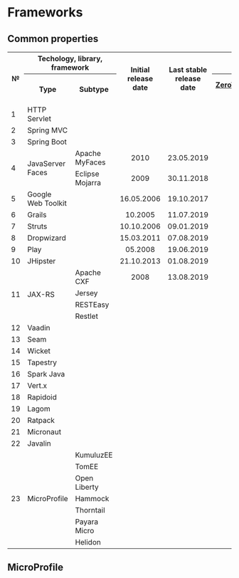 # Frameworks

## Common properties
<table>
    <tr>
        <th rowspan="2">№</th>
        <th colspan="2">Techology, library, framework</th>
        <th rowspan="2">Initial release date</th>
        <th rowspan="2">Last stable release date</th>
        <th colspan="2">Popularity, %</th>
    </tr>
    <tr>
        <th>Type</th>
        <th>Subtype</th>
        <th><a href="https://jrebel.com/webframeworksindex/)">ZeroTurnaround, 2017</a></th>
        <th><a href="https://blogs.oracle.com/javamagazine/the-largest-survey-ever-of-java-developers)">Java Magazine, 2018</a></th>
    </tr>
    <tr>
        <td>1</td>
        <td>HTTP Servlet</td>
        <td/>
        <td/>
        <td/>
        <td/>
        <td/>
    </tr>    
    <tr>
        <td>2</td>
        <td>Spring MVC</td>
        <td/>
        <td/>
        <td/>
        <td style="text-align:center">28,82</td>
        <td style="text-align:center">36</td>
    </tr>    
    <tr>
        <td>3</td>
        <td>Spring Boot</td>
        <td/>
        <td/>
        <td/>
        <td style="text-align:center">13,35</td>
        <td style="text-align:center">40</td>
    </tr>    
    <tr>
        <td rowspan="2">4</td>
        <td rowspan="2">JavaServer Faces</td>
        <td>Apache MyFaces</td>
        <td style="text-align:center">2010</td>
        <td style="text-align:center">23.05.2019</td>
        <td rowspan="2" style="text-align:center">15,2</td>
        <td rowspan="2" style="text-align:center">19</td>
    </tr>
    <tr>
        <td>Eclipse Mojarra</td>
        <td style="text-align:center">2009</td>
        <td style="text-align:center">30.11.2018</td>
    </tr>
    <tr>
        <td>5</td>
        <td>Google Web Toolkit</td>
        <td/>
        <td style="text-align:center">16.05.2006</td>
        <td style="text-align:center">19.10.2017</td>
        <td style="text-align:center">7,74</td>
        <td style="text-align:center">6</td>
    </tr>
    <tr>
        <td>6</td>
        <td>Grails</td>
        <td/>
        <td style="text-align:center">10.2005</td>
        <td style="text-align:center">11.07.2019</td>
        <td style="text-align:center">6,35</td>
        <td style="text-align:center">3</td>
    </tr>
    <tr>
        <td>7</td>
        <td>Struts</td>
        <td/>
        <td style="text-align:center">10.10.2006</td>
        <td style="text-align:center">09.01.2019</td>
        <td style="text-align:center">5,4</td>
        <td style="text-align:center">9</td>
    </tr>
    <tr>
        <td>8</td>
        <td>Dropwizard</td>
        <td/>
        <td style="text-align:center">15.03.2011</td>
        <td style="text-align:center">07.08.2019</td>
        <td style="text-align:center">4,9</td>
        <td style="text-align:center">3</td>
    </tr>
    <tr>
        <td>9</td>
        <td>Play</td>
        <td/>
        <td style="text-align:center">05.2008</td>
        <td style="text-align:center">19.06.2019</td>
        <td style="text-align:center">3,26</td>
        <td style="text-align:center">3</td>
    </tr>
    <tr>
        <td>10</td>
        <td>JHipster</td>
        <td/>
        <td style="text-align:center">21.10.2013</td>
        <td style="text-align:center">01.08.2019</td>
        <td style="text-align:center">2,49</td>
        <td style="text-align:center">3</td>
    </tr>
    <tr>
        <td rowspan="4">11</td>
        <td rowspan="4">JAX-RS</td>
        <td>Apache CXF</td>
        <td style="text-align:center">2008</td>
        <td style="text-align:center">13.08.2019</td>
        <td rowspan="4" style="text-align:center">2,44</td>
        <td rowspan="4" style="text-align:center"></td>
    </tr>
    <tr>
        <td>Jersey</td>
        <td></td>
        <td></td>
    </tr>
    <tr>
        <td>RESTEasy</td>
        <td></td>
        <td></td>
    </tr>
    <tr>
        <td>Restlet</td>
        <td></td>
        <td></td>
    </tr>
    <tr>
        <td>12</td>
        <td>Vaadin</td>
        <td/>
        <td style="text-align:center"></td>
        <td style="text-align:center"></td>
        <td style="text-align:center">2,15</td>
        <td style="text-align:center">5</td>
    </tr>
    <tr>
        <td>13</td>
        <td>Seam</td>
        <td/>
        <td style="text-align:center"></td>
        <td style="text-align:center"></td>
        <td style="text-align:center">1,94</td>
        <td style="text-align:center"></td>
    </tr>
    <tr>
        <td>14</td>
        <td>Wicket</td>
        <td/>
        <td style="text-align:center"></td>
        <td style="text-align:center"></td>
        <td style="text-align:center">1,91</td>
        <td style="text-align:center">2</td>
    </tr>
    <tr>
        <td>15</td>
        <td>Tapestry</td>
        <td/>
        <td style="text-align:center"></td>
        <td style="text-align:center"></td>
        <td style="text-align:center">1,9</td>
        <td style="text-align:center"></td>
    </tr>
    <tr>
        <td>16</td>
        <td>Spark Java</td>
        <td/>
        <td style="text-align:center"></td>
        <td style="text-align:center"></td>
        <td style="text-align:center">0,77</td>
        <td style="text-align:center"></td>
    </tr>
    <tr>
        <td>17</td>
        <td>Vert.x</td>
        <td/>
        <td style="text-align:center"></td>
        <td style="text-align:center"></td>
        <td style="text-align:center">0,76</td>
        <td style="text-align:center"></td>
    </tr>
    <tr>
        <td>18</td>
        <td>Rapidoid</td>
        <td/>
        <td style="text-align:center"></td>
        <td style="text-align:center"></td>
        <td style="text-align:center">0,25</td>
        <td style="text-align:center"></td>
    </tr>
    <tr>
        <td>19</td>
        <td>Lagom</td>
        <td/>
        <td style="text-align:center"></td>
        <td style="text-align:center"></td>
        <td style="text-align:center">0,24</td>
        <td style="text-align:center"></td>
    </tr>
    <tr>
        <td>20</td>
        <td>Ratpack</td>
        <td/>
        <td style="text-align:center"></td>
        <td style="text-align:center"></td>
        <td style="text-align:center">0,13</td>
        <td style="text-align:center"></td>
    </tr>
    <tr>
        <td>21</td>
        <td>Micronaut</td>
        <td/>
        <td style="text-align:center"></td>
        <td style="text-align:center"></td>
        <td style="text-align:center"></td>
        <td style="text-align:center"></td>
    </tr>
    <tr>
        <td>22</td>
        <td>Javalin</td>
        <td/>
        <td style="text-align:center"></td>
        <td style="text-align:center"></td>
        <td style="text-align:center"></td>
        <td style="text-align:center"></td>
    </tr>
    <tr>
        <td rowspan="7">23</td>
        <td rowspan="7">MicroProfile</td>
        <td>KumuluzEE</td>
        <td style="text-align:center"></td>
        <td style="text-align:center"></td>
        <td style="text-align:center"></td>
        <td style="text-align:center"></td>
    </tr>
    <tr>
        <td>TomEE</td>
        <td/>
        <td/>
        <td/>
        <td/>
    </tr>
    <tr>
        <td>Open Liberty</td>
        <td/>
        <td/>
        <td/>
        <td/>
    </tr>
    <tr>
        <td>Hammock</td>
        <td/>
        <td/>
        <td/>
        <td/>
    </tr>
    <tr>
        <td>Thorntail</td>
        <td/>
        <td/>
        <td/>
        <td/>
    </tr>
    <tr>
        <td>Payara Micro</td>
        <td/>
        <td/>
        <td/>
        <td/>
    </tr>
    <tr>
        <td>Helidon</td>
        <td/>
        <td/>
        <td/>
        <td/>
    </tr>
</table>

## MicroProfile
